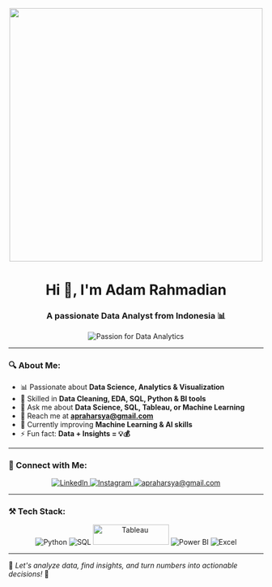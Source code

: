 <p align="center">
  <img src="https://media.giphy.com/media/l46Cy1rHbQ92uuLXa/giphy.gif" width="500"/>
</p>

<h1 align="center">Hi 👋, I'm Adam Rahmadian</h1>
<h3 align="center">A passionate Data Analyst from Indonesia 📊</h3>

<p align="center">
  <img src="https://img.shields.io/badge/Data%20Analytics-Passion-blue" alt="Passion for Data Analytics">
</p>

---

### 🔍 About Me:
- 📊 Passionate about **Data Science, Analytics & Visualization**
- 🔎 Skilled in **Data Cleaning, EDA, SQL, Python & BI tools**
- 💬 Ask me about **Data Science, SQL, Tableau, or Machine Learning**
- 📧 Reach me at **[apraharsya@gmail.com](mailto:apraharsya@gmail.com)**
- 🌱 Currently improving **Machine Learning & AI skills**
- ⚡ Fun fact: **Data + Insights = 💡💰**

---

### 🚀 Connect with Me:
<p align="center">
  <a href="https://linkedin.com/in/adampraharsya" target="https://www.linkedin.com/in/adam-praharsya">
    <img src="https://img.shields.io/badge/LinkedIn-0077B5?style=for-the-badge&logo=linkedin&logoColor=white" alt="LinkedIn">
  </a>
  <a href="https://instagram.com/adam.rahmadian" target="https://www.instagram.com/adam.rahmadian/">
    <img src="https://img.shields.io/badge/Instagram-E4405F?style=for-the-badge&logo=instagram&logoColor=white" alt="Instagram">
  </a>
  <a href="mailto:apraharsya@gmail.com">
    <img src="https://img.shields.io/badge/Email-D14836?style=for-the-badge&logo=gmail&logoColor=white" alt="apraharsya@gmail.com">
  </a>
</p>

---

### ⚒️ Tech Stack:
<p align="center">
  <img src="https://img.shields.io/badge/Python-3776AB?style=for-the-badge&logo=python&logoColor=white" alt="Python">
  <img src="https://img.shields.io/badge/SQL-4479A1?style=for-the-badge&logo=mysql&logoColor=white" alt="SQL">
  <img src="https://upload.wikimedia.org/wikipedia/commons/4/4b/Tableau_Logo.png" alt="Tableau" width="150" height="40">
  <img src="https://img.shields.io/badge/Power%20BI-F2C811?style=for-the-badge&logo=powerbi&logoColor=black" alt="Power BI">
  <img src="https://img.shields.io/badge/Excel-217346?style=for-the-badge&logo=microsoft-excel&logoColor=white" alt="Excel">
</p>

---

🌟 _Let's analyze data, find insights, and turn numbers into actionable decisions!_ 🚀
